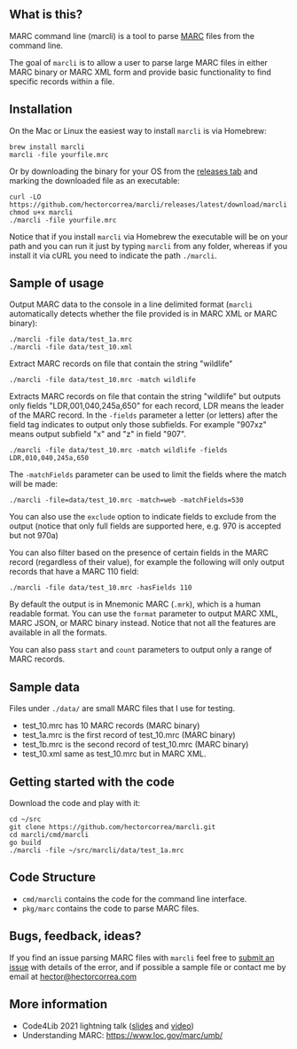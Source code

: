 ## What is this?
MARC command line (marcli) is a tool to parse [MARC](https://www.loc.gov/marc/umb/um01to06.html) files from the command line.

The goal of `marcli` is to allow a user to parse large MARC files in either MARC binary or MARC XML form and provide basic functionality to find specific records within a file.


## Installation
On the Mac or Linux the easiest way to install `marcli` is via Homebrew:

```
brew install marcli
marcli -file yourfile.mrc
```

Or by downloading the binary for your OS from the [releases tab](https://github.com/hectorcorrea/marcli/releases) and marking the downloaded file as an executable:

```
curl -LO https://github.com/hectorcorrea/marcli/releases/latest/download/marcli
chmod u+x marcli
./marcli -file yourfile.mrc
```

Notice that if you install `marcli` via Homebrew the executable will be on your path and you can run it just by typing `marcli` from any folder, whereas if you install it via cURL you need to indicate the path `./marcli`.

## Sample of usage

Output MARC data to the console in a line delimited format (`marcli` automatically detects whether the file provided is in MARC XML or MARC binary):

```
./marcli -file data/test_1a.mrc
./marcli -file data/test_10.xml
```

Extract MARC records on file that contain the string "wildlife"
```
./marcli -file data/test_10.mrc -match wildlife
```

Extracts MARC records on file that contain the string "wildlife" but outputs only fields "LDR,001,040,245a,650" for each record, LDR means the leader of the MARC record. In the `-fields` parameter a letter (or letters) after the field tag indicates to output only those subfields. For example "907xz" means output subfield "x" and "z" in field "907".

```
./marcli -file data/test_10.mrc -match wildlife -fields LDR,010,040,245a,650
```

The `-matchFields` parameter can be used to limit the fields where the match will be made:

```
./marcli -file=data/test_10.mrc -match=web -matchFields=530
````

You can also use the `exclude` option to indicate fields to exclude from the output (notice that only full fields are supported here, e.g. 970 is accepted but not 970a)

You can also filter based on the presence of certain fields in the MARC record (regardless of their value), for example the following will only output records that have a MARC 110 field:

```
./marcli -file data/test_10.mrc -hasFields 110
```

By default the output is in Mnemonic MARC (`.mrk`), which is a human readable format. You can use the `format` parameter to output MARC XML, MARC JSON, or MARC binary instead. Notice that not all the features are available in all the formats.

You can also pass `start` and `count` parameters to output only a range of MARC records.


## Sample data
Files under `./data/` are small MARC files that I use for testing.

* test_10.mrc has 10 MARC records (MARC binary)
* test_1a.mrc is the first record of test_10.mrc  (MARC binary)
* test_1b.mrc is the second record of test_10.mrc  (MARC binary)
* test_10.xml same as test_10.mrc but in MARC XML.


## Getting started with the code
Download the code and play with it:

```
cd ~/src
git clone https://github.com/hectorcorrea/marcli.git
cd marcli/cmd/marcli
go build
./marcli -file ~/src/marcli/data/test_1a.mrc
```


## Code Structure

* `cmd/marcli` contains the code for the command line interface.
* `pkg/marc` contains the code to parse MARC files.


## Bugs, feedback, ideas?
If you find an issue parsing MARC files with `marcli` feel free to [submit an issue](https://github.com/hectorcorrea/marcli/issues) with details of the error, and if possible a sample file or contact me by email at hector@hectorcorrea.com


## More information
* Code4Lib 2021 lightning talk ([slides](https://docs.google.com/presentation/d/1hkLx5zNZCXal20vzP3Jg_nZy03qCsLishHeVTecnsY0/edit?usp=sharing) and [video](https://youtu.be/jLg7XreYS4M?t=186))
* Understanding MARC: https://www.loc.gov/marc/umb/
